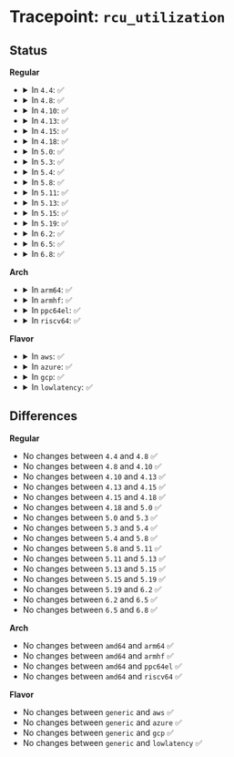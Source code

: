 # Tracepoint: <code>rcu_utilization</code>

## Status
<b>Regular</b>
<ul>
<li>
<details>
<summary>In <code>4.4</code>: ✅</summary>

Event:

```c
struct trace_event_raw_rcu_utilization {
    struct trace_entry ent;
    const char *s;
    char __data[0];
};
```
Function:

```c
void trace_event_raw_event_rcu_utilization(void *__data, const char *s);
```
</details>
</li>
<li>
<details>
<summary>In <code>4.8</code>: ✅</summary>

Event:

```c
struct trace_event_raw_rcu_utilization {
    struct trace_entry ent;
    const char *s;
    char __data[0];
};
```
Function:

```c
void trace_event_raw_event_rcu_utilization(void *__data, const char *s);
```
</details>
</li>
<li>
<details>
<summary>In <code>4.10</code>: ✅</summary>

Event:

```c
struct trace_event_raw_rcu_utilization {
    struct trace_entry ent;
    const char *s;
    char __data[0];
};
```
Function:

```c
void trace_event_raw_event_rcu_utilization(void *__data, const char *s);
```
</details>
</li>
<li>
<details>
<summary>In <code>4.13</code>: ✅</summary>

Event:

```c
struct trace_event_raw_rcu_utilization {
    struct trace_entry ent;
    const char *s;
    char __data[0];
};
```
Function:

```c
void trace_event_raw_event_rcu_utilization(void *__data, const char *s);
```
</details>
</li>
<li>
<details>
<summary>In <code>4.15</code>: ✅</summary>

Event:

```c
struct trace_event_raw_rcu_utilization {
    struct trace_entry ent;
    const char *s;
    char __data[0];
};
```
Function:

```c
void trace_event_raw_event_rcu_utilization(void *__data, const char *s);
```
</details>
</li>
<li>
<details>
<summary>In <code>4.18</code>: ✅</summary>

Event:

```c
struct trace_event_raw_rcu_utilization {
    struct trace_entry ent;
    const char *s;
    char __data[0];
};
```
Function:

```c
void trace_event_raw_event_rcu_utilization(void *__data, const char *s);
```
</details>
</li>
<li>
<details>
<summary>In <code>5.0</code>: ✅</summary>

Event:

```c
struct trace_event_raw_rcu_utilization {
    struct trace_entry ent;
    const char *s;
    char __data[0];
};
```
Function:

```c
void trace_event_raw_event_rcu_utilization(void *__data, const char *s);
```
</details>
</li>
<li>
<details>
<summary>In <code>5.3</code>: ✅</summary>

Event:

```c
struct trace_event_raw_rcu_utilization {
    struct trace_entry ent;
    const char *s;
    char __data[0];
};
```
Function:

```c
void trace_event_raw_event_rcu_utilization(void *__data, const char *s);
```
</details>
</li>
<li>
<details>
<summary>In <code>5.4</code>: ✅</summary>

Event:

```c
struct trace_event_raw_rcu_utilization {
    struct trace_entry ent;
    const char *s;
    char __data[0];
};
```
Function:

```c
void trace_event_raw_event_rcu_utilization(void *__data, const char *s);
```
</details>
</li>
<li>
<details>
<summary>In <code>5.8</code>: ✅</summary>

Event:

```c
struct trace_event_raw_rcu_utilization {
    struct trace_entry ent;
    const char *s;
    char __data[0];
};
```
Function:

```c
void trace_event_raw_event_rcu_utilization(void *__data, const char *s);
```
</details>
</li>
<li>
<details>
<summary>In <code>5.11</code>: ✅</summary>

Event:

```c
struct trace_event_raw_rcu_utilization {
    struct trace_entry ent;
    const char *s;
    char __data[0];
};
```
Function:

```c
void trace_event_raw_event_rcu_utilization(void *__data, const char *s);
```
</details>
</li>
<li>
<details>
<summary>In <code>5.13</code>: ✅</summary>

Event:

```c
struct trace_event_raw_rcu_utilization {
    struct trace_entry ent;
    const char *s;
    char __data[0];
};
```
Function:

```c
void trace_event_raw_event_rcu_utilization(void *__data, const char *s);
```
</details>
</li>
<li>
<details>
<summary>In <code>5.15</code>: ✅</summary>

Event:

```c
struct trace_event_raw_rcu_utilization {
    struct trace_entry ent;
    const char *s;
    char __data[0];
};
```
Function:

```c
void trace_event_raw_event_rcu_utilization(void *__data, const char *s);
```
</details>
</li>
<li>
<details>
<summary>In <code>5.19</code>: ✅</summary>

Event:

```c
struct trace_event_raw_rcu_utilization {
    struct trace_entry ent;
    const char *s;
    char __data[0];
};
```
Function:

```c
void trace_event_raw_event_rcu_utilization(void *__data, const char *s);
```
</details>
</li>
<li>
<details>
<summary>In <code>6.2</code>: ✅</summary>

Event:

```c
struct trace_event_raw_rcu_utilization {
    struct trace_entry ent;
    const char *s;
    char __data[0];
};
```
Function:

```c
void trace_event_raw_event_rcu_utilization(void *__data, const char *s);
```
</details>
</li>
<li>
<details>
<summary>In <code>6.5</code>: ✅</summary>

Event:

```c
struct trace_event_raw_rcu_utilization {
    struct trace_entry ent;
    const char *s;
    char __data[0];
};
```
Function:

```c
void trace_event_raw_event_rcu_utilization(void *__data, const char *s);
```
</details>
</li>
<li>
<details>
<summary>In <code>6.8</code>: ✅</summary>

Event:

```c
struct trace_event_raw_rcu_utilization {
    struct trace_entry ent;
    const char *s;
    char __data[0];
};
```
Function:

```c
void trace_event_raw_event_rcu_utilization(void *__data, const char *s);
```
</details>
</li>
</ul>
<b>Arch</b>
<ul>
<li>
<details>
<summary>In <code>arm64</code>: ✅</summary>

Event:

```c
struct trace_event_raw_rcu_utilization {
    struct trace_entry ent;
    const char *s;
    char __data[0];
};
```
Function:

```c
void trace_event_raw_event_rcu_utilization(void *__data, const char *s);
```
</details>
</li>
<li>
<details>
<summary>In <code>armhf</code>: ✅</summary>

Event:

```c
struct trace_event_raw_rcu_utilization {
    struct trace_entry ent;
    const char *s;
    char __data[0];
};
```
Function:

```c
void trace_event_raw_event_rcu_utilization(void *__data, const char *s);
```
</details>
</li>
<li>
<details>
<summary>In <code>ppc64el</code>: ✅</summary>

Event:

```c
struct trace_event_raw_rcu_utilization {
    struct trace_entry ent;
    const char *s;
    char __data[0];
};
```
Function:

```c
void trace_event_raw_event_rcu_utilization(void *__data, const char *s);
```
</details>
</li>
<li>
<details>
<summary>In <code>riscv64</code>: ✅</summary>

Event:

```c
struct trace_event_raw_rcu_utilization {
    struct trace_entry ent;
    const char *s;
    char __data[0];
};
```
Function:

```c
void trace_event_raw_event_rcu_utilization(void *__data, const char *s);
```
</details>
</li>
</ul>
<b>Flavor</b>
<ul>
<li>
<details>
<summary>In <code>aws</code>: ✅</summary>

Event:

```c
struct trace_event_raw_rcu_utilization {
    struct trace_entry ent;
    const char *s;
    char __data[0];
};
```
Function:

```c
void trace_event_raw_event_rcu_utilization(void *__data, const char *s);
```
</details>
</li>
<li>
<details>
<summary>In <code>azure</code>: ✅</summary>

Event:

```c
struct trace_event_raw_rcu_utilization {
    struct trace_entry ent;
    const char *s;
    char __data[0];
};
```
Function:

```c
void trace_event_raw_event_rcu_utilization(void *__data, const char *s);
```
</details>
</li>
<li>
<details>
<summary>In <code>gcp</code>: ✅</summary>

Event:

```c
struct trace_event_raw_rcu_utilization {
    struct trace_entry ent;
    const char *s;
    char __data[0];
};
```
Function:

```c
void trace_event_raw_event_rcu_utilization(void *__data, const char *s);
```
</details>
</li>
<li>
<details>
<summary>In <code>lowlatency</code>: ✅</summary>

Event:

```c
struct trace_event_raw_rcu_utilization {
    struct trace_entry ent;
    const char *s;
    char __data[0];
};
```
Function:

```c
void trace_event_raw_event_rcu_utilization(void *__data, const char *s);
```
</details>
</li>
</ul>

## Differences
<b>Regular</b>
<ul>
<li>
No changes between <code>4.4</code> and <code>4.8</code> ✅
</li>
<li>
No changes between <code>4.8</code> and <code>4.10</code> ✅
</li>
<li>
No changes between <code>4.10</code> and <code>4.13</code> ✅
</li>
<li>
No changes between <code>4.13</code> and <code>4.15</code> ✅
</li>
<li>
No changes between <code>4.15</code> and <code>4.18</code> ✅
</li>
<li>
No changes between <code>4.18</code> and <code>5.0</code> ✅
</li>
<li>
No changes between <code>5.0</code> and <code>5.3</code> ✅
</li>
<li>
No changes between <code>5.3</code> and <code>5.4</code> ✅
</li>
<li>
No changes between <code>5.4</code> and <code>5.8</code> ✅
</li>
<li>
No changes between <code>5.8</code> and <code>5.11</code> ✅
</li>
<li>
No changes between <code>5.11</code> and <code>5.13</code> ✅
</li>
<li>
No changes between <code>5.13</code> and <code>5.15</code> ✅
</li>
<li>
No changes between <code>5.15</code> and <code>5.19</code> ✅
</li>
<li>
No changes between <code>5.19</code> and <code>6.2</code> ✅
</li>
<li>
No changes between <code>6.2</code> and <code>6.5</code> ✅
</li>
<li>
No changes between <code>6.5</code> and <code>6.8</code> ✅
</li>
</ul>
<b>Arch</b>
<ul>
<li>
No changes between <code>amd64</code> and <code>arm64</code> ✅
</li>
<li>
No changes between <code>amd64</code> and <code>armhf</code> ✅
</li>
<li>
No changes between <code>amd64</code> and <code>ppc64el</code> ✅
</li>
<li>
No changes between <code>amd64</code> and <code>riscv64</code> ✅
</li>
</ul>
<b>Flavor</b>
<ul>
<li>
No changes between <code>generic</code> and <code>aws</code> ✅
</li>
<li>
No changes between <code>generic</code> and <code>azure</code> ✅
</li>
<li>
No changes between <code>generic</code> and <code>gcp</code> ✅
</li>
<li>
No changes between <code>generic</code> and <code>lowlatency</code> ✅
</li>
</ul>
